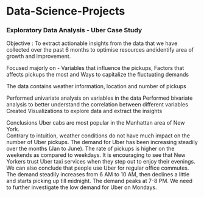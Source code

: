 # Data-Science-Projects
### Exploratory Data Analysis - Uber Case Study

Objective : To extract actionable insights from the data that we have collected over the past 6 months to optimise resources andidentify area of growth and improvement.

Focused majorly on - Variables that influence the pickups, Factors that affects pickups the most and Ways to capitalize the fluctuating demands

The data contains weather information, location and number of pickups

Performed univariate analysis on variables in the data
Performed bivariate analysis to better understand the correlation between different variables
Created Visualizations to explore data and extract the insights

Conclusions
Uber cabs are most popular in the Manhattan area of New York.    
Contrary to intuition, weather conditions do not have much impact on the number of Uber pickups.
The demand for Uber has been increasing steadily over the months (Jan to June).
The rate of pickups is higher on the weekends as compared to weekdays.
It is encouraging to see that New Yorkers trust Uber taxi services when they step out to enjoy their evenings.
We can also conclude that people use Uber for regular office commutes. The demand steadily increases from 6 AM to 10 AM, then declines a little and starts picking up     till midnight. The demand peaks at 7-8 PM.
We need to further investigate the low demand for Uber on Mondays.






